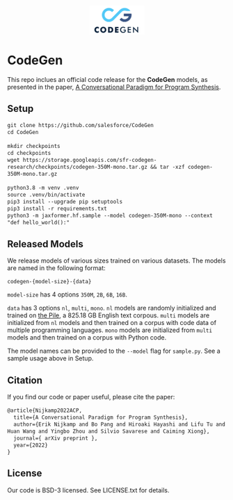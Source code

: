 <p align="center">
  <img src="img/codegen_logo_3.png" width="25%" height="25%">
</p>

# CodeGen
This repo inclues an official code release for the **CodeGen** models, as presented in the paper, [A Conversational Paradigm for Program Synthesis](https://arxiv.org/abs/2203.13474).


## Setup
```
git clone https://github.com/salesforce/CodeGen
cd CodeGen

mkdir checkpoints
cd checkpoints
wget https://storage.googleapis.com/sfr-codegen-research/checkpoints/codegen-350M-mono.tar.gz && tar -xzf codegen-350M-mono.tar.gz

python3.8 -m venv .venv
source .venv/bin/activate
pip3 install --upgrade pip setuptools
pip3 install -r requirements.txt
python3 -m jaxformer.hf.sample --model codegen-350M-mono --context "def hello_world():"
```


## Released Models
We release models of various sizes trained on various datasets. The models are named in the following format:
```
codegen-{model-size}-{data}
```

`model-size` has 4 options `350M`, `2B`, `6B`, `16B`.

`data` has 3 options `nl`, `multi`, `mono`. `nl` models are randomly initialized and trained on [the Pile](https://github.com/EleutherAI/the-pile), a 825.18 GB English text corpous. `multi` models are initialized from `nl` models and then trained on a corpus with code data of multiple programming languages. `mono` models are initialized from `multi` models and then trained on a corpus with Python code.

The model names can be provided to the `--model` flag for `sample.py`. See a sample usage above in Setup.


## Citation
If you find our code or paper useful, please cite the paper:
```
@article{Nijkamp2022ACP,
  title={A Conversational Paradigm for Program Synthesis},
  author={Erik Nijkamp and Bo Pang and Hiroaki Hayashi and Lifu Tu and Huan Wang and Yingbo Zhou and Silvio Savarese and Caiming Xiong},
  journal={ arXiv preprint },
  year={2022}
}
```


## License
Our code is BSD-3 licensed. See LICENSE.txt for details.
